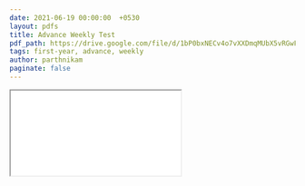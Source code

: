 ```yaml
---
date: 2021-06-19 00:00:00  +0530
layout: pdfs
title: Advance Weekly Test
pdf_path: https://drive.google.com/file/d/1bP0bxNECv4o7vXXDmqMUbX5vRGwFGXlE/preview?usp=drive_link
tags: first-year, advance, weekly
author: parthnikam
paginate: false
---
```


<iframe class="embed-pdf" src="{{ page.pdf_path }}#toolbar=0" seamless="seamless" scrolling="no" style="overflow:hidden"></iframe>

